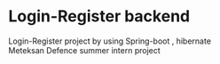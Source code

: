 # Login-Register backend
 Login-Register project by using Spring-boot , hibernate <br>
 Meteksan Defence summer intern project
